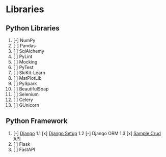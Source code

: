 # Libraries

## Python Libraries

01. [-] NumPy
02. [-] Pandas
03. [ ] SqlAlchemy
04. [ ] PyLint
05. [ ] Mocking
06. [ ] PyTest
07. [ ] SkiKit-Learn
08. [ ] MatPlotLib
09. [ ] PySpark
10. [ ] BeautifulSoap
11. [ ] Selenium
12. [ ] Celery
13. [ ] GUnicorn

## Python Framework

01. [-] [Django](frameworks/01_django/readme.md)
    1.1 [x] [Django Setup](frameworks/01_django/1_1_django_setup/setup_process.md)
    1.2 [-] Django ORM
    1.3 [x] [Sample Crud API](frameworks/01_django/1_3_crud_api/crudAPI/readme.md)
1. [ ] Flask
1. [ ] FastAPI
